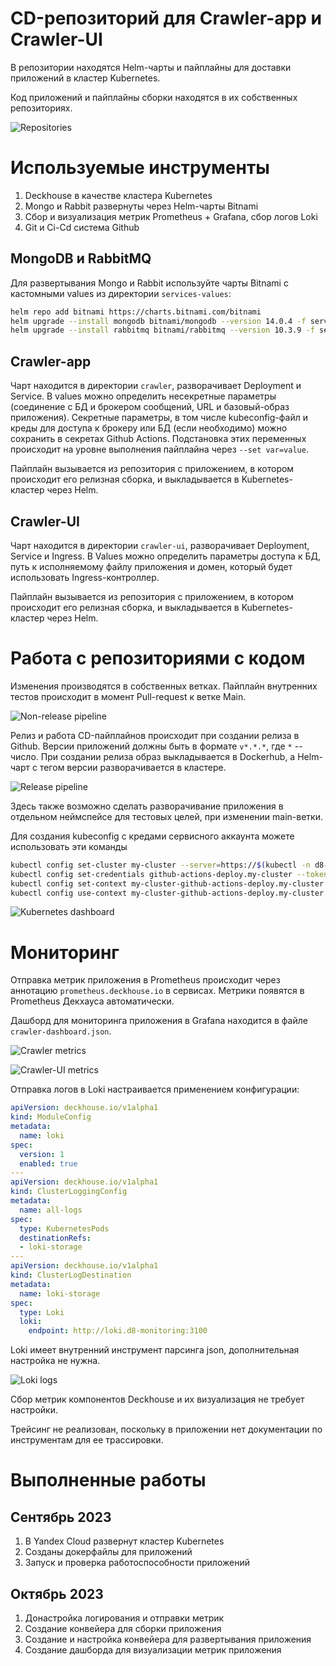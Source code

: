 # CD-репозиторий для Crawler-app и Crawler-UI

В репозитории находятся Helm-чарты и пайплайны для доставки приложений в кластер Kubernetes.

Код приложений и пайплайны сборки находятся в их собственных репозиториях.

![Repositories](img/repos.PNG)

# Используемые инструменты

1. Deckhouse в качестве кластера Kubernetes
2. Mongo и Rabbit развернуты через Helm-чарты Bitnami
3. Сбор и визуализация метрик Prometheus + Grafana, сбор логов Loki
4. Git и Ci-Cd система Github

## MongoDB и RabbitMQ

Для развертывания Mongo и Rabbit используйте чарты Bitnami с кастомными values из директории `services-values`:
```bash
helm repo add bitnami https://charts.bitnami.com/bitnami
helm upgrade --install mongodb bitnami/mongodb --version 14.0.4 -f services-values\mongodb.yaml
helm upgrade --install rabbitmq bitnami/rabbitmq --version 10.3.9 -f services-values\rabbitmq.yaml
```

## Crawler-app

Чарт находится в директории `crawler`, разворачивает Deployment и Service. В values можно определить несекретные параметры (соединение с БД и брокером сообщений, URL и базовый-образ приложения). Секретные параметры, в том числе kubeconfig-файл и креды для доступа к брокеру или БД (если необходимо) можно сохранить в секретах Github Actions. Подстановка этих переменных происходит на уровне выполнения пайплайна через `--set var=value`.

Пайплайн вызывается из репозитория с приложением, в котором происходит его релизная сборка, и выкладывается в Kubernetes-кластер через Helm. 

## Crawler-UI

Чарт находится в директории `crawler-ui`, разворачивает Deployment, Service и Ingress. В Values можно определить параметры доступа к БД, путь к исполняемому файлу приложения и домен, который будет использовать Ingress-контроллер. 

Пайплайн вызывается из репозитория с приложением, в котором происходит его релизная сборка, и выкладывается в Kubernetes-кластер через Helm. 

# Работа с репозиториями с кодом

Изменения производятся в собственных ветках. Пайплайн внутренних тестов происходит в момент Pull-request к ветке Main. 

![Non-release pipeline](img/tests.PNG)

Релиз и работа CD-пайплайнов происходит при создании релиза в Github. Версии приложений должны быть в формате `v*.*.*`, где `*` -- число. При создании релиза образ выкладывается в Dockerhub, а Helm-чарт с тегом версии разворачивается в кластере.

![Release pipeline](img/release.PNG)

Здесь также возможно сделать разворачивание приложения в отдельном неймспейсе для тестовых целей, при изменении main-ветки.

Для создания kubeconfig с кредами сервисного аккаунта можете использовать эти команды
```bash
kubectl config set-cluster my-cluster --server=https://$(kubectl -n d8-user-authn get ing kubernetes-api -ojson | jq '.spec.rules[].host' -r)  --kubeconfig=kube.config
kubectl config set-credentials github-actions-deploy.my-cluster --token=$(kubectl -n d8-service-accounts get secret github-actions-deploy-token -o json |jq -r '.data["token"]' | base64 -d) --kubeconfig=kube.config
kubectl config set-context my-cluster-github-actions-deploy.my-cluster --cluster=my-cluster --user=github-actions-deploy.my-cluster --kubeconfig=kube.config
kubectl config use-context my-cluster-github-actions-deploy.my-cluster --kubeconfig=kube.config
```
![Kubernetes dashboard](img/dashboard.PNG)

# Мониторинг

Отправка метрик приложения в Prometheus происходит через аннотацию `prometheus.deckhouse.io` в сервисах. Метрики появятся в Prometheus Декхауса автоматически.

Дашборд для мониторинга приложения в Grafana находится в файле `crawler-dashboard.json`.

![Crawler metrics](img/metrics-crawler.PNG)

![Crawler-UI metrics](img/metrics-crawler-ui.PNG)

Отправка логов в Loki настраивается применением конфигурации:

```yaml
apiVersion: deckhouse.io/v1alpha1
kind: ModuleConfig
metadata:
  name: loki
spec:
  version: 1
  enabled: true
---
apiVersion: deckhouse.io/v1alpha1
kind: ClusterLoggingConfig
metadata:
  name: all-logs
spec:
  type: KubernetesPods
  destinationRefs:
  - loki-storage
---
apiVersion: deckhouse.io/v1alpha1
kind: ClusterLogDestination
metadata:
  name: loki-storage
spec:
  type: Loki
  loki:
    endpoint: http://loki.d8-monitoring:3100
```

Loki имеет внутренний инструмент парсинга json, дополнительная настройка не нужна.

![Loki logs](img/loki.PNG)

Сбор метрик компонентов Deckhouse и их визуализация не требует настройки.

Трейсинг не реализован, поскольку в приложении нет документации по инструментам для ее трассировки.

# Выполненные работы
## Сентябрь 2023
1. В Yandex Cloud развернут кластер Kubernetes
2. Созданы докерфайлы для приложений
3. Запуск и проверка работоспособности приложений

## Октябрь 2023 
1. Донастройка логирования и отправки метрик
2. Создание конвейера для сборки приложения
3. Создание и настройка конвейера для развертывания приложения
4. Создание дашборда для визуализации метрик приложения
